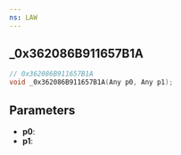 ```yaml
---
ns: LAW
---
```

## _0x362086B911657B1A

```c
// 0x362086B911657B1A
void _0x362086B911657B1A(Any p0, Any p1);
```

## Parameters
* **p0**:
* **p1**:
